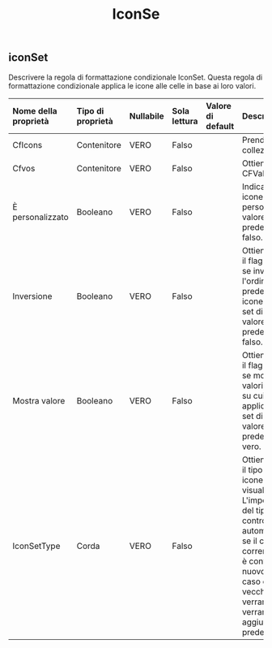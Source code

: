 ﻿---
title: IconSe
second_title: Aspose.Cells Cloud Documen
type: docs
url: /it/specification/model/iconset/
description: "Aspose.Cells Specifica del modello Cloud: IconSet. Gestisci facilmente Excel e altri fogli di calcolo con funzionalità come apertura, generazione, modifica, divisione, unione, confronto e conversione"
weight: 50
---
## **iconSet**

 Descrivere la regola di formattazione condizionale IconSet. Questa regola di formattazione condizionale applica le icone alle celle in base ai loro valori.

| Nome della proprietà| Tipo di proprietà| Nullabile| Sola lettura| Valore di default| Descrizione|
|:- |:- |:- |:- |:- |:- |
| CfIcons| Contenitore| VERO| Falso|| Prendi il dalla collezione|
| Cfvos| Contenitore| VERO| Falso|| Ottieni l'istanza CFValueObjects.|
| È personalizzato| Booleano| VERO| Falso|| Indica se il set di icone è personalizzato. Il valore predefinito è falso.|
| Inversione| Booleano| VERO| Falso||Ottieni o imposta il flag che indica se invertire l'ordine predefinito delle icone in questo set di icone. Il valore predefinito è falso.|
| Mostra valore| Booleano| VERO| Falso|| Ottieni o imposta il flag che indica se mostrare i valori delle celle su cui è applicato questo set di icone. Il valore predefinito è vero.|
| IconSetType| Corda| VERO| Falso|| Ottieni o imposta il tipo di set di icone da visualizzare. L'impostazione del tipo controllerà automaticamente se il conteggio corrente di Cfvos è conforme al nuovo tipo. In caso contrario, i vecchi Cfvo verranno puliti e verranno aggiunti i Cfvo predefiniti.|

